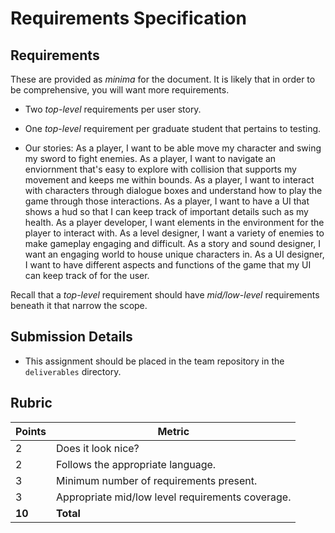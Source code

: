 # Requirements Specification

## Requirements
These are provided as _minima_ for the document. It is likely that in order to be comprehensive, you will want more requirements.
* Two _top-level_ requirements per user story.
* One _top-level_ requirement per graduate student that pertains to testing.

* Our stories:
As a player, I want to be able move my character and swing my sword to fight enemies.
As a player, I want to navigate an enviornment that's easy to explore with collision that supports my movement and keeps me within bounds.
As a player, I want to interact with characters through dialogue boxes and understand how to play the game through those interactions.
As a player, I want to have a UI that shows a hud so that I can keep track of important details such as my health.
As a player developer, I want elements in the environment for the player to interact with.
As a level designer, I want a variety of enemies to make gameplay engaging and difficult.
As a story and sound designer, I want an engaging world to house unique characters in.
As a UI designer, I want to have different aspects and functions of the game that my UI can keep track of for the user.

Recall that a _top-level_ requirement should have _mid/low-level_ requirements beneath it that narrow the scope.

## Submission Details
* This assignment should be placed in the team repository in the `deliverables` directory.

## Rubric
| Points | Metric                                            |
| ------ | ------------------------------------------------- |
| 2      | Does it look nice?                                |
| 2      | Follows the appropriate language.                 |
| 3      | Minimum number of requirements present.           |
| 3      | Appropriate mid/low level requirements coverage.  |
| **10** | **Total**                                         |
